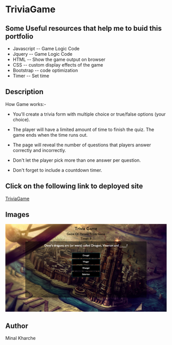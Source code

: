 # TriviaGame

## Some Useful resources that help me to buid this portfolio
*  Javascript -- Game Logic Code
*  Jquery -- Game Logic Code
*  HTML  -- Show the game output on browser 
*  CSS -- custom display effects of the game
*  Bootstrap -- code optimization
*  Timer -- Set time

 ## Description
  How Game works:- 

* You'll create a trivia form with multiple choice or true/false options (your choice).   
* The player will have a limited amount of time to finish the quiz. The game ends when the time runs out.

* The page will reveal the number of questions that players answer correctly and incorrectly.

* Don't let the player pick more than one answer per question. 

* Don't forget to include a countdown timer.

## Click on the following link to deployed site
[TriviaGame](https://minalk24.github.io/TriviaGame/)


 ## Images 
![# TriviaGame](assets/images/triviaGame.png)

## Author
Minal Kharche
